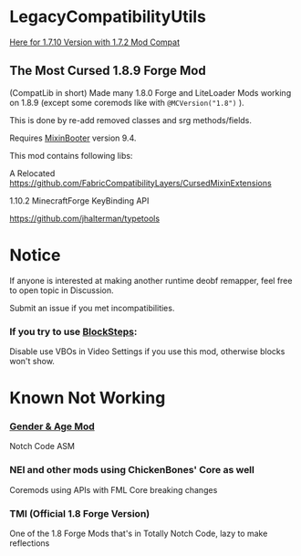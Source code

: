 # LegacyCompatibilityUtils

[Here for 1.7.10 Version with 1.7.2 Mod Compat](https://github.com/HowardZHY/LegacyCompatibilityUtils-1.7.10)

## The Most Cursed 1.8.9 Forge Mod

(CompatLib in short) Made many 1.8.0 Forge and LiteLoader Mods working on 1.8.9 (except some coremods like with `@MCVersion("1.8")` ).

This is done by re-add removed classes and srg methods/fields.

Requires [MixinBooter](https://github.com/CleanroomMC/MixinBooter) version 9.4.

This mod contains following libs:

A Relocated https://github.com/FabricCompatibilityLayers/CursedMixinExtensions

1.10.2 MinecraftForge KeyBinding API

https://github.com/jhalterman/typetools

# Notice

If anyone is interested at making another runtime deobf remapper, feel free to open topic in Discussion.

Submit an issue if you met incompatibilities.

### If you try to use [BlockSteps](https://www.curseforge.com/minecraft/mc-mods/blocksteps):

Disable use VBOs in Video Settings if you use this mod, otherwise blocks won't show.

# Known Not Working

### [Gender & Age Mod](https://www.curseforge.com/minecraft/mc-mods/gender)

Notch Code ASM

### NEI and other mods using ChickenBones' Core as well

Coremods using APIs with FML Core breaking changes

### TMI (Official 1.8 Forge Version)

One of the 1.8 Forge Mods that's in Totally Notch Code, lazy to make reflections
